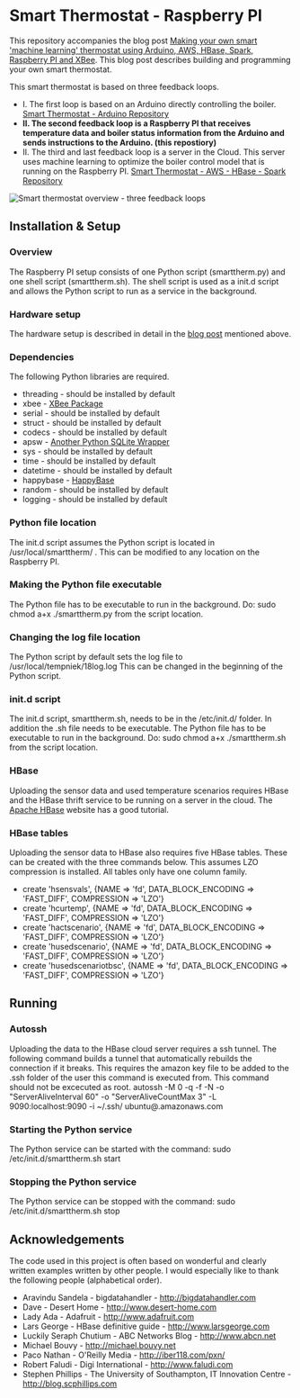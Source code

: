 # Smart Thermostat - Raspberry PI

This repository accompanies the blog post [Making your own smart 'machine learning' thermostat using Arduino, AWS, HBase, Spark, Raspberry PI and XBee](http://niektemme.com/2015/08/09/smart-thermostat/). This blog post describes building and programming your own smart thermostat. 

This smart thermostat is based on three feedback loops. 
- I. The first loop is based on an Arduino directly controlling the boiler. [Smart Thermostat - Arduino Repository](https://github.com/niektemme/smarttherm-arduino)
- **II. The second feedback loop is a Raspberry PI that receives temperature data and boiler status information from the Arduino and sends instructions to the Arduino. (this repostiory)** 
- II. The third and last feedback loop is a server in the Cloud. This server uses machine learning to optimize the boiler control model that is running on the Raspberry PI. [Smart Thermostat - AWS - HBase - Spark Repository](https://github.com/niektemme/smarttherm-aws-hbase-spark)

![Smart thermostat overview - three feedback loops](https://niektemme.files.wordpress.com/2015/07/schema_loop3.png)

## Installation & Setup

### Overview
The Raspberry PI setup consists of one Python script (smarttherm.py) and one shell script (smarttherm.sh).
The shell script is used as a init.d script and allows the Python script to run as a service in the background.

### Hardware setup
The hardware setup is described in detail in the [blog post](http://niektemme.com/2015/08/09/smart-thermostat/) mentioned above. 

### Dependencies
The following Python libraries are required.

- threading - should be installed by default
- xbee - [XBee Package](https://pypi.python.org/pypi/XBee)
- serial - should be installed by default
- struct - should be installed by default
- codecs - should be installed by default
- apsw - [Another Python SQLite Wrapper](https://github.com/rogerbinns/apsw)
- sys - should be installed by default
- time - should be installed by default
- datetime - should be installed by default
- happybase - [HappyBase](http://happybase.readthedocs.org/en/latest/)
- random - should be installed by default
- logging - should be installed by default

### Python file location
The init.d script assumes the Python script is located in /usr/local/smarttherm/ . This can be modified to any location on the Raspberry PI.

### Making the Python file executable
The Python file has to be executable to run in the background. Do: sudo chmod a+x ./smarttherm.py from the script location.

### Changing the log file location
The Python script by default sets the log file to /usr/local/tempniek/18log.log This can be changed in the beginning of the Python script.

### init.d script
The init.d script, smarttherm.sh, needs to be in the /etc/init.d/ folder. In addition the .sh file needs to be executable. The Python file has to be executable to run in the background. Do: sudo chmod a+x ./smarttherm.sh from the script location.

### HBase
Uploading the sensor data and used temperature scenarios requires HBase and the HBase thrift service to be running on a server in the cloud. The [Apache HBase](http://hbase.apache.org/book.html) website has a good tutorial. 

### HBase tables
Uploading the sensor data to HBase also requires five HBase tables. These can be created with the three commands below. This assumes LZO compression is installed. All tables only have one column family.
- create 'hsensvals', {NAME => 'fd', DATA_BLOCK_ENCODING => 'FAST_DIFF', COMPRESSION => 'LZO'}
- create 'hcurtemp', {NAME => 'fd', DATA_BLOCK_ENCODING => 'FAST_DIFF', COMPRESSION => 'LZO'}
- create 'hactscenario', {NAME => 'fd', DATA_BLOCK_ENCODING => 'FAST_DIFF', COMPRESSION => 'LZO'}
- create 'husedscenario', {NAME => 'fd', DATA_BLOCK_ENCODING => 'FAST_DIFF', COMPRESSION => 'LZO'}
- create 'husedscenariotbsc', {NAME => 'fd', DATA_BLOCK_ENCODING => 'FAST_DIFF', COMPRESSION => 'LZO'}

## Running

### Autossh
Uploading the data to the HBase cloud server requires a ssh tunnel. The following command builds a tunnel that automatically rebuilds the connection if it breaks. This requires the amazon key file to be added to the .ssh folder of the user this command is executed from. This command should not be excecuted as root.
autossh -M 0 -q -f -N -o "ServerAliveInterval 60" -o "ServerAliveCountMax 3" -L 9090:localhost:9090 -i ~/.ssh/<key file> ubuntu@<server address>.amazonaws.com

### Starting the Python service
The Python service can be started with the command: sudo /etc/init.d/smarttherm.sh start

### Stopping the Python service
The Python service can be stopped with the command: sudo /etc/init.d/smarttherm.sh stop

## Acknowledgements
The code used in this project is often based on wonderful and clearly written examples written by other people. I would especially like to thank the following people (alphabetical order).

- Aravindu Sandela - bigdatahandler - http://bigdatahandler.com
- Dave - Desert Home - http://www.desert-home.com
- Lady Ada - Adafruit - http://www.adafruit.com
- Lars George - HBase definitive guide - http://www.larsgeorge.com
- Luckily Seraph Chutium - ABC Networks Blog - http://www.abcn.net
- Michael Bouvy - http://michael.bouvy.net
- Paco Nathan - O'Reilly Media - http://iber118.com/pxn/
- Robert Faludi - Digi International - http://www.faludi.com
- Stephen Phillips - The University of Southampton, IT Innovation Centre  - http://blog.scphillips.com
